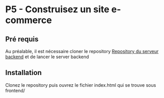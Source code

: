 # P5 - Construisez un site e-commerce

## Pré requis
Au préalable, il est nécessaire cloner le repository [Repository du serveur backend](https://github.com/OpenClassrooms-Student-Center/JWDP5.git "Serveur back end") et de lancer le server backend

## Installation
Clonez le repository puis ouvrez le fichier index.html qui se trouve sous frontend/